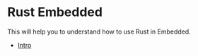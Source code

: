 
# Rust Embedded

This will help you to understand how to use Rust in Embedded.

* [Intro](https://rohitpatil555.github.io/Rust-Embedded/presentation/intro.html)
